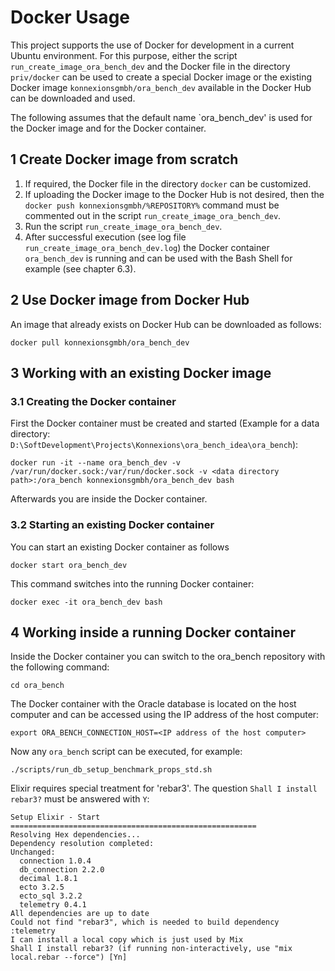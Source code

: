 # Docker Usage

This project supports the use of Docker for development in a current Ubuntu environment. 
For this purpose, either the script `run_create_image_ora_bench_dev` and the Docker file in the directory `priv/docker` can be used to create a special Docker image or the existing Docker image `konnexionsgmbh/ora_bench_dev` available in the Docker Hub can be downloaded and used.

The following assumes that the default name `ora_bench_dev' is used for the Docker image and for the Docker container.

## 1 Create Docker image from scratch

1. If required, the Docker file in the directory `docker` can be customized.
2. If uploading the Docker image to the Docker Hub is not desired, then the `docker push konnexionsgmbh/%REPOSITORY%` command must be commented out in the script `run_create_image_ora_bench_dev`.
3. Run the script `run_create_image_ora_bench_dev`.
4. After successful execution (see log file `run_create_image_ora_bench_dev.log`) the Docker container `ora_bench_dev` is running and can be used with the Bash Shell for example (see chapter 6.3).

## 2 Use Docker image from Docker Hub

An image that already exists on Docker Hub can be downloaded as follows:

    docker pull konnexionsgmbh/ora_bench_dev

## 3 Working with an existing Docker image

### 3.1 Creating the Docker container

First the Docker container must be created and started  (Example for a data directory: `D:\SoftDevelopment\Projects\Konnexions\ora_bench_idea\ora_bench`):

    docker run -it --name ora_bench_dev -v /var/run/docker.sock:/var/run/docker.sock -v <data directory path>:/ora_bench konnexionsgmbh/ora_bench_dev bash

Afterwards you are inside the Docker container.

### 3.2 Starting an existing Docker container

You can start an existing Docker container as follows

    docker start ora_bench_dev

This command switches into the running Docker container:

    docker exec -it ora_bench_dev bash

## 4 Working inside a running Docker container

Inside the Docker container you can switch to the ora_bench repository with the following command:

    cd ora_bench

The Docker container with the Oracle database is located on the host computer and can be accessed using the IP address of the host computer:

    export ORA_BENCH_CONNECTION_HOST=<IP address of the host computer> 

Now any `ora_bench` script can be executed, for example:

    ./scripts/run_db_setup_benchmark_props_std.sh 

Elixir requires special treatment for 'rebar3'. The question `Shall I install rebar3?` must be answered with `Y`:

	Setup Elixir - Start =======================================================
	Resolving Hex dependencies...
	Dependency resolution completed:
	Unchanged:
	  connection 1.0.4
	  db_connection 2.2.0
	  decimal 1.8.1
	  ecto 3.2.5
	  ecto_sql 3.2.2
	  telemetry 0.4.1
	All dependencies are up to date
	Could not find "rebar3", which is needed to build dependency :telemetry
	I can install a local copy which is just used by Mix
	Shall I install rebar3? (if running non-interactively, use "mix local.rebar --force") [Yn]

